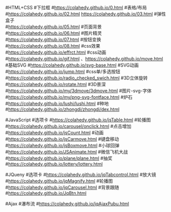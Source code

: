 #HTML+CSS
#下拉框 
#https://colahedy.github.io/0.html
#表格/布局
#https://colahedy.github.io/02.html  https://colahedy.github.io/03.html
#弹性盒子  
#https://colahedy.github.io/05.html
#页面背景 
#https://colahedy.github.io/06.html
#图片精灵 
#https://colahedy.github.io/07.html
#按钮变换 
#https://colahedy.github.io/08.html
#css效果 
#https://colahedy.github.io/effrct.html
#css动画 
#https://colahedy.github.io/gif.html  、https://colahedy.github.io/move.html
#基础SVG 
#https://colahedy.github.io/svg-base.html
#SVG动画 
#https://colahedy.github.io/jump.html
#css单/多选按钮 
#https://colahedy.github.io/radio_checked_swich.html
#3D立体旋转 
#https://colahedy.github.io/rotate.html
#3D景深  
#https://colahedy.github.io/my/3dmove/3dmove.html
#图片-svg-字体  
#https://colahedy.github.io/my/png-svg-fontface.html
#炉石 
#https://colahedy.github.io/lushi/lushi.html
#种地 
#https://colahedy.github.io/zhongdi/zhongdi/dex.html


#JavaScript
#选项卡
#https://colahedy.github.io/jsTable.html
#轮播图 
#https://colahedy.github.io/carousel/onclick.html
#点击增加 
#https://colahedy.github.io/jsCount.html
#动画 
#https://colahedy.github.io/jsCarmove.html
#键盘移动 
#https://colahedy.github.io/jsBoxmove.html
#小球回弹 
#https://colahedy.github.io/JSAnimate.html
#微信飞机大战  
#https://colahedy.github.io/plane/plane.html
#抽奖  
#https://colahedy.github.io/lottery/lottery.html

#JQueny
#选项卡 
#https://colahedy.github.io/jqTabcontrol.html
#放大镜
#https://colahedy.github.io/jqMagnify.html
#轮播图 
#https://colahedy.github.io/jqCarousel.html
#背景跟随 
#https://colahedy.github.io/JqBtn.html

#Ajax
#瀑布流 
#https://colahedy.github.io/jqAjaxPubu.html